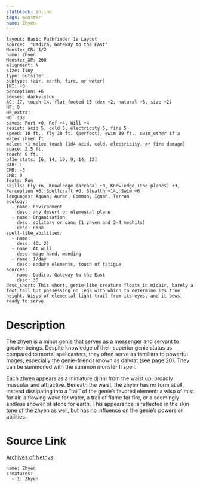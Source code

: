 ```yaml
---
statblock: inline
tags: monster
name: Zhyen
---
```

```statblock
layout: Basic Pathfinder 1e Layout
source:  "Qadira, Gateway to the East"
Monster_CR: 1/2
name: Zhyen
Monster_XP: 200
alignment: N
size: Tiny
type: outsider
subtype: (air, earth, fire, or water)
INI: +0
perception: +6
senses: darkvision
AC: 17, touch 14, flat-footed 15 (dex +2, natural +3, size +2)
HP: 9
HP_extra: 
HD: 2d8
saves: Fort +0, Ref +4, Will +4
resist: acid 5, cold 5, electricity 5, fire 5
speed: 10 ft., fly 30 ft. (perfect), swim 30 ft., swim_other if a water zhyen ft.
melee: +1 melee touch (1d4 acid, cold, electricity, or fire damage)
space: 2.5 ft.
reach: 0 ft.
pf1e_stats: [6, 14, 10, 9, 14, 12]
BAB: 1
CMB: -3
CMD: 9
feats: Run
skills: Fly +6, Knowledge (arcana) +0, Knowledge (the planes) +3, Perception +6, Spellcraft +0, Stealth +14, Swim +6
languages: Aquan, Auran, Common, Ignan, Terran
ecology:
  - name: Environment
    desc: any desert or elemental plane
  - name: Organisation
    desc: solitary or gang (1 zhyen and 2-4 mephits)
    desc: none
spell-like_abilities:
  - name:
    desc: (CL 2)
  - name: At will
    desc: mage hand, mending
  - name: 1/day
    desc: endure elements, touch of fatigue
sources:
  - name: Qadira, Gateway to the East
    desc: 30
desc_short: This short, genie-like creature floats in midair, barely a foot tall but possessing no legs with which to determine its true height. Wisps of elemental light trail from its eyes, and it bows, ready to serve.
```
# Description
The zhyen is a minor genie that serves as a messenger and servant to greater beings. Despite knowledge of their superior genie status as compared to mortal spellcasters, they often serve as familiars to powerful mages, especially the genie-friends known as daivrat (see page 20). They can be summoned with the summon monster II spell.

Each zhyen appears as a miniature djinni from the waist up, broadly muscular and attractive. Beneath the waist, the zhyen has no form at all, instead dissipating into a “tail” of the genie’s favored element: a wisp of mist for air, a flowing wave for water, a trail of flame for fire, or a seemingly endless shower of stone for earth. This appearance is reflected in the skin tone of the zhyen as well, but has no influence on the genie’s powers or abilities.
# Source Link
[Archives of Nethys](https://aonprd.com/MonsterDisplay.aspx?ItemName=Zhyen)
```encounter-table
name: Zhyen
creatures:
  - 1: Zhyen
```

